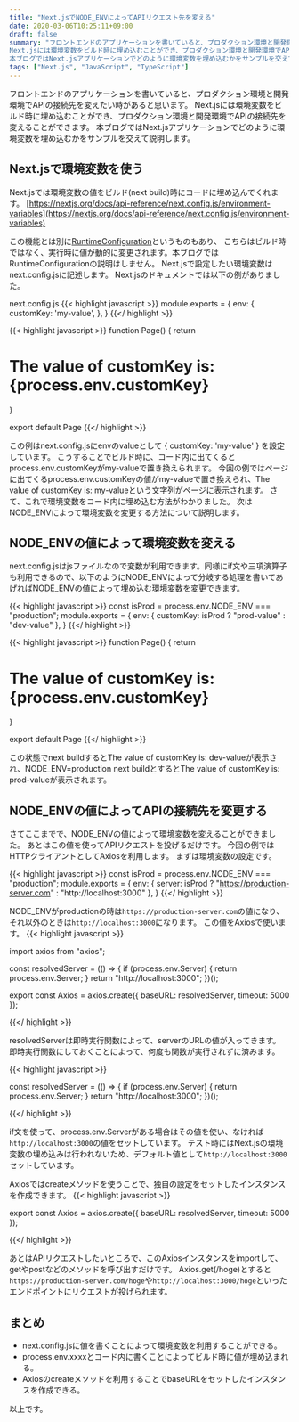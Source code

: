 ```yaml
---
title: "Next.jsでNODE_ENVによってAPIリクエスト先を変える"
date: 2020-03-06T10:25:11+09:00
draft: false
summary: "フロントエンドのアプリケーションを書いていると、プロダクション環境と開発環境でAPIの接続先を変えたい時があると思います。
Next.jsには環境変数をビルド時に埋め込むことができ、プロダクション環境と開発環境でAPIの接続先を変えることができます。
本ブログではNext.jsアプリケーションでどのように環境変数を埋め込むかをサンプルを交えて説明します。"
tags: ["Next.js", "JavaScript", "TypeScript"]
---
```


フロントエンドのアプリケーションを書いていると、プロダクション環境と開発環境でAPIの接続先を変えたい時があると思います。
Next.jsには環境変数をビルド時に埋め込むことができ、プロダクション環境と開発環境でAPIの接続先を変えることができます。
本ブログではNext.jsアプリケーションでどのように環境変数を埋め込むかをサンプルを交えて説明します。
## Next.jsで環境変数を使う

Next.jsでは環境変数の値をビルド(next build)時にコードに埋め込んでくれます。
[https://nextjs.org/docs/api-reference/next.config.js/environment-variables](https://nextjs.org/docs/api-reference/next.config.js/environment-variables)

この機能とは別に[RuntimeConfiguration](https://nextjs.org/docs/api-reference/next.config.js/runtime-configuration)というものもあり、
こちらはビルド時ではなく、実行時に値が動的に変更されます。本ブログではRuntimeConfigurationの説明はしません。
Next.jsで設定したい環境変数はnext.config.jsに記述します。
Next.jsのドキュメントでは以下の例がありました。

next.config.js
{{< highlight javascript >}}
module.exports = {
  env: {
    customKey: 'my-value',
  },
}
{{</ highlight >}}

{{< highlight javascript >}}
function Page() {
  return <h1>The value of customKey is: {process.env.customKey}</h1>
}

export default Page
{{</ highlight >}}

この例はnext.config.jsにenvのvalueとして
{
    customKey: 'my-value'
}
を設定しています。
こうすることでビルド時に、コード内に出てくるとprocess.env.customKeyがmy-valueで置き換えられます。
今回の例ではページに出てくるprocess.env.customKeyの値がmy-valueで置き換えられ、The value of customKey is: my-valueという文字列がページに表示されます。
さて、これで環境変数をコード内に埋め込む方法がわかりました。
次はNODE_ENVによって環境変数を変更する方法について説明します。

## NODE_ENVの値によって環境変数を変える

next.config.jsはjsファイルなので変数が利用できます。同様にif文や三項演算子も利用できるので、以下のようにNODE_ENVによって分岐する処理を書いてあげればNODE_ENVの値によって埋め込む環境変数を変更できます。

{{< highlight javascript >}}
const isProd = process.env.NODE_ENV === "production";
module.exports = {
  env: {
    customKey: isProd ? "prod-value" : "dev-value"
  },
}
{{</ highlight >}}

{{< highlight javascript >}}
function Page() {
  return <h1>The value of customKey is: {process.env.customKey}</h1>
}

export default Page
{{</ highlight >}}

この状態でnext buildするとThe value of customKey is: dev-valueが表示され、NODE_ENV=production next buildとするとThe value of customKey is: prod-valueが表示されます。

## NODE_ENVの値によってAPIの接続先を変更する

さてここまでで、NODE_ENVの値によって環境変数を変えることができました。
あとはこの値を使ってAPIリクエストを投げるだけです。
今回の例ではHTTPクライアントとしてAxiosを利用します。
まずは環境変数の設定です。

{{< highlight javascript >}}
const isProd = process.env.NODE_ENV === "production";
module.exports = {
  env: {
    server: isProd ? "https://production-server.com" : "http://localhost:3000"
  },
}
{{</ highlight >}}

NODE_ENVがproductionの時は`https://production-server.com`の値になり、それ以外のときは`http://localhost:3000`になります。
この値をAxiosで使います。
{{< highlight javascript >}}

import axios from "axios";

const resolvedServer = (() => {
  if (process.env.Server) {
    return process.env.Server;
  }
  return "http://localhost:3000";
})();

export const Axios = axios.create({
  baseURL: resolvedServer,
  timeout: 5000
});

{{</ highlight >}}

resolvedServerは即時実行関数によって、serverのURLの値が入ってきます。
即時実行関数にしておくことによって、何度も関数が実行されずに済みます。

{{< highlight javascript >}}

const resolvedServer = (() => {
  if (process.env.Server) {
    return process.env.Server;
  }
  return "http://localhost:3000";
})();

{{</ highlight >}}

if文を使って、process.env.Serverがある場合はその値を使い、なければ`http://localhost:3000`の値をセットしています。
テスト時にはNext.jsの環境変数の埋め込みは行われないため、デフォルト値として`http://localhost:3000`セットしています。

Axiosではcreateメソッドを使うことで、独自の設定をセットしたインスタンスを作成できます。
{{< highlight javascript >}}

export const Axios = axios.create({
  baseURL: resolvedServer,
  timeout: 5000
});

{{</ highlight >}}

あとはAPIリクエストしたいところで、このAxiosインスタンスをimportして、getやpostなどのメソッドを呼び出すだけです。
Axios.get(/hoge)とすると`https://production-server.com/hoge`や`http://localhost:3000/hoge`といったエンドポイントにリクエストが投げられます。

## まとめ

- next.config.jsに値を書くことによって環境変数を利用することができる。
- process.env.xxxxとコード内に書くことによってビルド時に値が埋め込まれる。
- Axiosのcreateメソッドを利用することでbaseURLをセットしたインスタンスを作成できる。

以上です。

